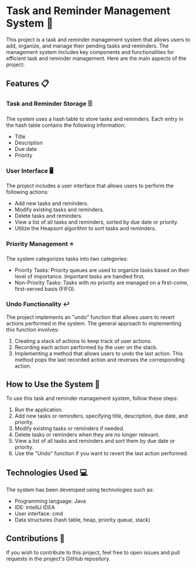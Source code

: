 # Task and Reminder Management System 📅

This project is a task and reminder management system that allows users to add, organize, and manage their pending tasks and reminders. The management system includes key components and functionalities for efficient task and reminder management. Here are the main aspects of the project:

## Features 📋

### Task and Reminder Storage 🗄️

The system uses a hash table to store tasks and reminders. Each entry in the hash table contains the following information:
- Title
- Description
- Due date
- Priority

### User Interface 🖥️

The project includes a user interface that allows users to perform the following actions:
- Add new tasks and reminders.
- Modify existing tasks and reminders.
- Delete tasks and reminders.
- View a list of all tasks and reminders, sorted by due date or priority.
- Utilize the Heapsort algorithm to sort tasks and reminders.

### Priority Management ⭐

The system categorizes tasks into two categories:
- Priority Tasks: Priority queues are used to organize tasks based on their level of importance. Important tasks are handled first.
- Non-Priority Tasks: Tasks with no priority are managed on a first-come, first-served basis (FIFO).

### Undo Functionality ↩️

The project implements an "undo" function that allows users to revert actions performed in the system. The general approach to implementing this function involves:

1. Creating a stack of actions to keep track of user actions.
2. Recording each action performed by the user on the stack.
3. Implementing a method that allows users to undo the last action. This method pops the last recorded action and reverses the corresponding action.

## How to Use the System 🚀

To use this task and reminder management system, follow these steps:

1. Run the application.
2. Add new tasks or reminders, specifying title, description, due date, and priority.
3. Modify existing tasks or reminders if needed.
4. Delete tasks or reminders when they are no longer relevant.
5. View a list of all tasks and reminders and sort them by due date or priority.
6. Use the "Undo" function if you want to revert the last action performed.

## Technologies Used 💻

The system has been developed using technologies such as:

- Programming language: Java
- IDE: IntelliJ IDEA
- User interface: cmd
- Data structures (hash table, heap, priority queue, stack)

## Contributions 🤝

If you wish to contribute to this project, feel free to open issues and pull requests in the project's GitHub repository.
